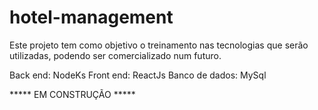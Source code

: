 # hotel-management

Este projeto tem como objetivo o treinamento nas tecnologias que serão utilizadas, podendo ser comercializado num futuro.


Back end: NodeKs
Front end: ReactJs
Banco de dados: MySql


***** EM CONSTRUÇÃO *****

